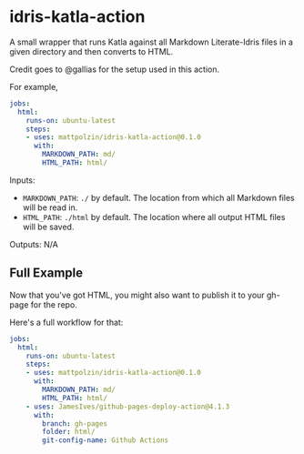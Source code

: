 # idris-katla-action

A small wrapper that runs Katla against all Markdown Literate-Idris files in a given directory and then converts to HTML.

Credit goes to @gallias for the setup used in this action.

For example,
```yaml
jobs:
  html:
    runs-on: ubuntu-latest
    steps:
    - uses: mattpolzin/idris-katla-action@0.1.0
      with:
        MARKDOWN_PATH: md/
        HTML_PATH: html/
```

Inputs:
- `MARKDOWN_PATH`: `./` by default. The location from which all Markdown files will be read in.
- `HTML_PATH`: `./html` by default. The location where all output HTML files will be saved.

Outputs:
N/A

## Full Example
Now that you've got HTML, you might also want to publish it to your gh-page for the repo.

Here's a full workflow for that:
```yaml
jobs:
  html:
    runs-on: ubuntu-latest
    steps:
    - uses: mattpolzin/idris-katla-action@0.1.0
      with:
        MARKDOWN_PATH: md/
        HTML_PATH: html/
    - uses: JamesIves/github-pages-deploy-action@4.1.3
      with:
        branch: gh-pages
        folder: html/
        git-config-name: Github Actions
```

